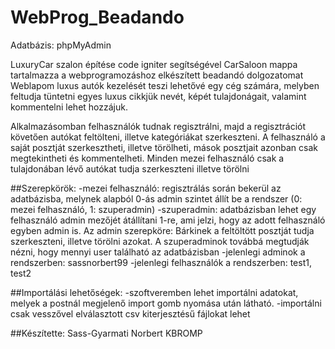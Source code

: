# WebProg_Beadando
Adatbázis: phpMyAdmin

LuxuryCar szalon építése code igniter segítségével
CarSaloon mappa tartalmazza a webprogramozáshoz elkészített beadandó dolgozatomat
Weblapom luxus autók kezelését teszi lehetővé egy cég számára, melyben feltudja tüntetni egyes luxus cikkjük nevét, képét
tulajdonágait, valamint kommentelni lehet hozzájuk.

Alkalmazásomban felhasználók tudnak regisztrálni, majd a regisztrációt követően autókat feltölteni, illetve kategóriákat szerkeszteni. A felhasználó a saját posztját szerkesztheti, illetve törölheti, mások posztjait azonban csak megtekintheti és kommentelheti.
Minden mezei felhasználó csak a tulajdonában lévő autókat tudja szerkeszteni illetve törölni

##Szerepkörök:
-mezei felhasználó: regisztrálás során bekerül az adatbázisba, melynek alapból 0-ás admin szintet állít be a rendszer
(0: mezei felhasználó, 1: szuperadmin)
-szuperadmin: adatbázisban lehet egy felhasználó admin mezőjét átállítani 1-re, ami jelzi, hogy az adott felhasználó egyben admin is. Az admin szerepköre: Bárkinek a feltöltött posztját tudja szerkeszteni, illetve törölni azokat. A szuperadminok továbbá megtudják nézni, hogy mennyi user található az adatbázisban
-jelenlegi adminok a rendszerben: sassnorbert99
-jelenlegi felhasználók a rendszerben: test1, test2

##Importálási lehetőségek:
-szoftveremben lehet importálni adatokat, melyek a postnál megjelenő import gomb nyomása után látható.
-importálni csak vesszővel elválasztott csv kiterjesztésű fájlokat lehet


##Készítette:
Sass-Gyarmati Norbert
KBROMP
